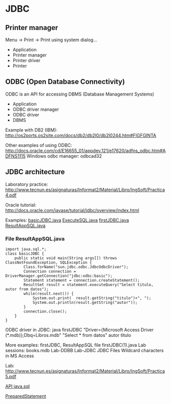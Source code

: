 # JDBC

## Printer manager
Menu -> Print -> Print using system dialog...
- Application
- Printer manager
- Printer driver
- Printer

## ODBC (Open Database Connectivity)
ODBC is an API for accessing DBMS (Database Management Systems)
- Application
- ODBC driver manager
- ODBC driver
- DBMS

Example with DB2 (IBM): <http://os2ports.os2site.com/docs/db2/db2l0/db2l0244.htm#FIGFGINTA>

Other examples of using ODBC: 
http://docs.oracle.com/cd/E16655_01/appdev.121/e17620/adfns_odbc.htm#ADFNS1115
Windows odbc manager: odbcad32
   
## JDBC architecture

Laboratory practice: <http://www.tecnun.es/asignaturas/Informat2/Material/Libro/IngSoft/Practica4.pdf>

Oracle tutorial:  <http://docs.oracle.com/javase/tutorial/jdbc/overview/index.html>

Examples:
[basicJDBC.java](https://dl.dropboxusercontent.com/u/17192680/Tecnun/asignaturas/SoftEng/basicJDBC.html)
[ExecuteSQL.java](https://dl.dropboxusercontent.com/u/17192680/Tecnun/asignaturas/SoftEng/ExecuteSQL.html)
[firstJDBC.java](https://dl.dropboxusercontent.com/u/17192680/Tecnun/asignaturas/SoftEng/firstJDBC.html)
[ResultAppSQL.java](https://dl.dropboxusercontent.com/u/17192680/Tecnun/asignaturas/SoftEng/ResultAppSQL.html)

### File ResultAppSQL.java

```
import java.sql.*;
class basicJDBC {
    public static void main(String args[]) throws ClassNotFoundException, SQLException {
        Class.forName("sun.jdbc.odbc.JdbcOdbcDriver");
        Connection connection = DriverManager.getConnection("jdbc:odbc:basic");
        Statement statement = connection.createStatement();
        ResultSet result = statement.executeQuery("Select titulo, autor from datos");
        while(result.next()) {
            System.out.print(  result.getString("titulo")+", ");
            System.out.println(result.getString("autor"));
        }
        connection.close();
    }
}
```

ODBC driver in JDBC:
java firstJDBC "Driver={Microsoft Access Driver (*.mdb)};Dbq=Libros.mdb" "Select * from datos" autor titulo

More examples: firstJDBC, ResultAppSQL  file firstJDBC(1).java
Lab sessions: books.mdb  Lab-DDBB Lab-JDBC
JDBC  Files Wildcard characters in MS Access

Lab: <http://www.tecnun.es/asignaturas/Informat2/Material/Libro/IngSoft/Practica5.pdf>

[API java.sql](http://docs.oracle.com/javase/6/docs/api/index.html?java/sql/package-summary.html)

[PreparedStatement](http://svn.apache.org/repos/asf/db/derby/code/trunk/java/demo/toursdb/insertMaps.java)
